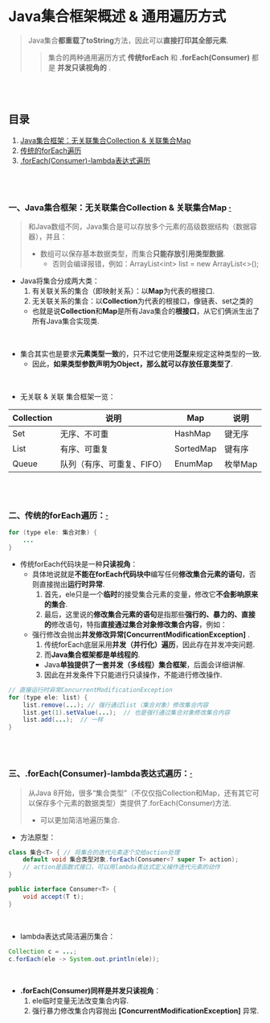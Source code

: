 # Java集合框架概述 & 通用遍历方式
> Java集合**都重载了toString**方法，因此可以**直接打印其全部元素**.
>
>> 集合的两种通用遍历方式 **传统forEach** 和 **.forEach(Consumer)** 都是 **并发只读视角的** .

<br><br>

## 目录

1. [Java集合框架：无关联集合Collection & 关联集合Map]()
2. [传统的forEach遍历]()
3. [.forEach(Consumer)-lambda表达式遍历]()

<br><br>

### 一、Java集合框架：无关联集合Collection & 关联集合Map  [·](#目录)
> 和Java数组不同，Java集合是可以存放多个元素的高级数据结构（数据容器），并且：
>
>   - 数组可以保存基本数据类型，而集合**只能存放引用类型数据**.
>     - 否则会编译报错，例如：ArrayList\<int\> list = new ArrayList\<\>();

- Java将集合分成两大类：
  1. 有关联关系的集合（即映射关系）：以**Map**为代表的根接口.
  2. 无关联关系的集合：以**Collection**为代表的根接口，像链表、set之类的
    - 也就是说**Collection**和**Map**是所有Java集合的**根接口**，从它们俩派生出了所有Java集合实现类.

<br>

- 集合其实也是要求**元素类型一致**的，只不过它使用**泛型**来规定这种类型的一致.
  - 因此，**如果类型参数声明为Object，那么就可以存放任意类型了**.

<br>

- 无关联 & 关联 集合框架一览：

| Collection | 说明 | Map | 说明 |
| --- | --- | --- | --- |
| Set | 无序、不可重 | HashMap | 键无序 |
| List | 有序、可重复 | SortedMap | 键有序 |
| Queue | 队列（有序、可重复、FIFO）| EnumMap | 枚举Map |

<br><br>

### 二、传统的forEach遍历：[·](#目录)

```Java
for (type ele: 集合对象) {
	...
}
```

- 传统forEach代码块是一种**只读视角**：
  - 具体地说就是**不能在forEach代码块中**编写任何**修改集合元素的语句**，否则直接抛出**运行时异常**.
    1. 首先，ele只是一个**临时**的接受集合元素的变量，修改它**不会影响原来的集合**.
    2. 最后，这里说的**修改集合元素的语句**是指那些**强行的、暴力的、直接的**修改语句，特指**直接通过集合对象修改集合内容**，例如：
  - 强行修改会抛出**并发修改异常[ConcurrentModificationException]** .
    1. 传统forEach底层采用**并发（并行化）遍历**，因此存在并发冲突问题.
    2. 而**Java集合框架都是单线程的**.
      - Java**单独提供了一套并发（多线程）集合框架**，后面会详细讲解.
    3. 因此在并发条件下只能进行只读操作，不能进行修改操作.

```Java
// 直接运行时异常ConcurrentModificationException
for (type ele: list) {
	list.remove(...); // 强行通过list（集合对象）修改集合内容
    list.get(1).setValue(...);  // 也是强行通过集合对象修改集合内容
    list.add(...);  // 一样
}
```

<br><br>

### 三、.forEach(Consumer)-lambda表达式遍历：[·](#目录)
> 从Java 8开始，很多“集合类型”（不仅仅指Collection和Map，还有其它可以保存多个元素的数据类型）类提供了.forEach(Consumer)方法.
>
>   - 可以更加简洁地遍历集合.

- 方法原型：

```Java
class 集合<T> { // 将集合的迭代元素逐个交给action处理
    default void 集合类型对象.forEach(Consumer<? super T> action);
    // action是函数式接口，可以用lambda表达式定义操作迭代元素的动作
}

public interface Consumer<T> {
    void accept(T t);
}
```

<br>

- lambda表达式简洁遍历集合：

```Java
Collection c = ...;  
c.forEach(ele -> System.out.println(ele));
```

<br>

- **.forEach(Consumer)同样是并发只读视角**：
  1. ele临时变量无法改变集合内容.
  2. 强行暴力修改集合内容抛出 **[ConcurrentModificationException]** 异常.

